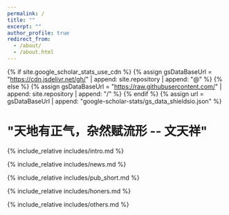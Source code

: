 ```yaml
---
permalink: /
title: ""
excerpt: ""
author_profile: true
redirect_from: 
  - /about/
  - /about.html
---
```


{% if site.google_scholar_stats_use_cdn %}
{% assign gsDataBaseUrl = "https://cdn.jsdelivr.net/gh/" | append: site.repository | append: "@" %}
{% else %}
{% assign gsDataBaseUrl = "https://raw.githubusercontent.com/" | append: site.repository | append: "/" %}
{% endif %}
{% assign url = gsDataBaseUrl | append: "google-scholar-stats/gs_data_shieldsio.json" %}

<span class='anchor' id='about-me'></span>

# "天地有正气，杂然赋流形 -- 文天祥"

{% include_relative includes/intro.md %}

{% include_relative includes/news.md %}

{% include_relative includes/pub_short.md %}

{% include_relative includes/honers.md %}

{% include_relative includes/others.md %}

<!-- <a href="https://info.flagcounter.com/UTQG"><img src="https://s11.flagcounter.com/mini/UTQG/bg_FFFFFF/txt_000000/border_CCCCCC/flags_0/" alt="Flag Counter" border="0"></a> -->
